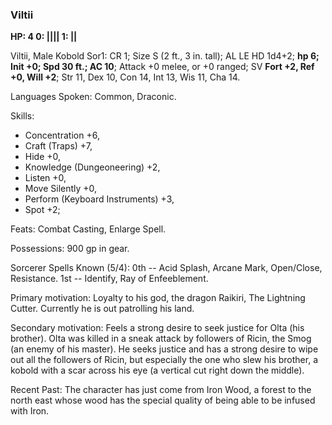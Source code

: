 ### Viltii

**HP: 4   0: ||||   1: ||**

Viltii, Male Kobold Sor1: CR 1; Size S (2 ft., 3 in. tall); AL LE
HD 1d4+2; **hp 6; Init +0; Spd 30 ft.; AC 10**;
Attack +0 melee, or +0 ranged;
SV **Fort +2, Ref +0, Will +2**;
Str 11, Dex 10, Con 14, Int 13, Wis 11, Cha 14.

Languages Spoken: Common, Draconic.

Skills:
- Concentration +6,
- Craft (Traps) +7,
- Hide +0,
- Knowledge (Dungeoneering) +2,
- Listen +0,
- Move Silently +0,
- Perform (Keyboard Instruments) +3,
- Spot +2;

Feats: Combat Casting, Enlarge Spell.

Possessions:  900 gp  in gear.

Sorcerer Spells Known (5/4):
0th -- Acid Splash, Arcane Mark, Open/Close, Resistance.
1st -- Identify, Ray of Enfeeblement.

Primary motivation: Loyalty to his god, the dragon Raikiri, The Lightning Cutter.
Currently he is out patrolling his land.

Secondary motivation: Feels a strong desire to seek justice for Olta (his brother).
Olta was killed in a sneak attack by followers of Ricin, the Smog (an enemy of his master). He seeks justice and has a strong desire to wipe out all the followers of Ricin, but especially the one who slew his brother, a kobold with a scar across his eye (a vertical cut right down the middle).

Recent Past: The character has just come from Iron Wood, a forest to the north east whose wood has the special quality of being able to be infused with Iron.
